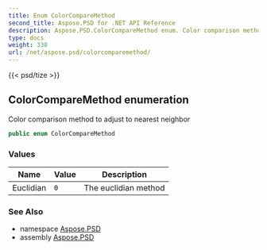 ```yaml
---
title: Enum ColorCompareMethod
second_title: Aspose.PSD for .NET API Reference
description: Aspose.PSD.ColorCompareMethod enum. Color comparison method to adjust to nearest neighbor
type: docs
weight: 330
url: /net/aspose.psd/colorcomparemethod/
---
```

{{< psd/tize >}}
## ColorCompareMethod enumeration

Color comparison method to adjust to nearest neighbor

```csharp
public enum ColorCompareMethod
```

### Values

| Name | Value | Description |
| --- | --- | --- |
| Euclidian | `0` | The euclidian method |

### See Also

* namespace [Aspose.PSD](../../aspose.psd/)
* assembly [Aspose.PSD](../../)


